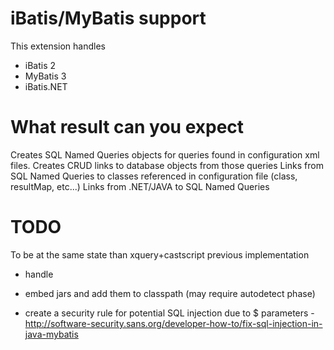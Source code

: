 # iBatis/MyBatis support

This extension handles 
* iBatis 2
* MyBatis 3
* iBatis.NET

# What result can you expect

Creates SQL Named Queries objects for queries found in configuration xml files.
Creates CRUD links to database objects from those queries
Links from SQL Named Queries to classes referenced in configuration file (class, resultMap, etc...)
Links from .NET/JAVA to SQL Named Queries

# TODO

To be at the same state than xquery+castscript previous implementation
* handle <if> 

* embed jars and add them to classpath (may require autodetect phase)

* create a security rule for potential SQL injection due to $ parameters - 
http://software-security.sans.org/developer-how-to/fix-sql-injection-in-java-mybatis
     
    
    
    
